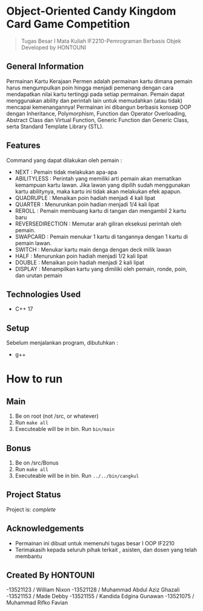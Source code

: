 # Object-Oriented Candy Kingdom Card Game Competition
> Tugas Besar I Mata Kuliah IF2210-Pemrograman Berbasis Objek
> Developed by HONTOUNI



## General Information
Permainan Kartu Kerajaan Permen adalah permainan kartu dimana pemain harus mengumpulkan poin hingga menjadi pemenang dengan cara mendapatkan nilai kartu tertinggi pada setiap permainan. Pemain dapat menggunakan ability dan perintah lain untuk memudahkan (atau tidak) mencapai kemenangannya! Permainan ini dibangun berbasis konsep OOP dengan Inheritance, Polymorphism, Function dan Operator Overloading, Abstract Class dan Virtual Function, Generic Function dan Generic Class, serta Standard Template Library (STL).

## Features
Command yang dapat dilakukan oleh pemain :
- NEXT : Pemain tidak melakukan apa-apa
- ABILITYLESS   : Perintah yang memiliki arti pemain akan mematikan kemampuan kartu lawan. Jika lawan yang dipilih sudah menggunakan kartu abilitynya, maka kartu ini tidak akan melakukan efek apapun.
- QUADRUPLE : Menaikan poin hadiah menjadi 4 kali lipat
- QUARTER : Menurunkan poin hadian menjadi 1/4 kali lipat
- REROLL : Pemain membuang kartu di tangan dan mengambil 2 kartu baru
- REVERSEDIRECTION : Memutar arah giliran eksekusi perintah oleh pemain.
- SWAPCARD  : Pemain menukar 1 kartu di tangannya dengan 1 kartu di pemain lawan.
- SWITCH    : Menukar kartu main denga dengan deck milik lawan
- HALF  : Menurunkan poin hadiah menjadi 1/2 kali lipat
- DOUBLE    : Menaikan poin hadiah menjadi 2 kali lipat
- DISPLAY   : Menampilkan kartu yang dimiliki oleh pemain, ronde, poin, dan urutan pemain

## Technologies Used
- C++ 17

## Setup
Sebelum menjalankan program, dibutuhkan :
- g++

# How to run
## Main
1. Be on root (not /src, or whatever)
2. Run `make all`
3. Executeable will be in bin. Run `bin/main`
## Bonus
1. Be on /src/Bonus
2. Run `make all`
4. Executeable will be in bin. Run `../../bin/cangkul`

## Project Status 
Project is: _complete_

## Acknowledgements
- Permainan ini dibuat untuk memenuhi tugas besar I OOP IF2210
- Terimakasih kepada seluruh pihak terkait , asisten, dan dosen yang telah membantu

## Created By HONTOUNI
-13521123 / William Nixon
-13521128 / Muhammad Abdul Aziz Ghazali
-13521153 / Made Debby
-13521155 / Kandida Edgina Gunawan
-13521075 / Muhammad Rifko Favian
